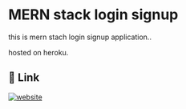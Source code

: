 
# MERN stack login signup 

this is mern stach login signup application..

hosted on heroku.


## 🔗 Link
[![website](https://img.shields.io/badge/website-000?style=for-the-badge&logoColor=white)](https://mern--login-signup.herokuapp.com/)


